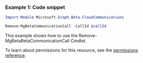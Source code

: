 ### Example 1: Code snippet

```powershellImport-Module Microsoft.Graph.Beta.CloudCommunications

Remove-MgBetaCommunicationCall -CallId $callId
```
This example shows how to use the Remove-MgBetaBetaCommunicationCall Cmdlet.
To learn about permissions for this resource, see the [permissions reference](/graph/permissions-reference).

